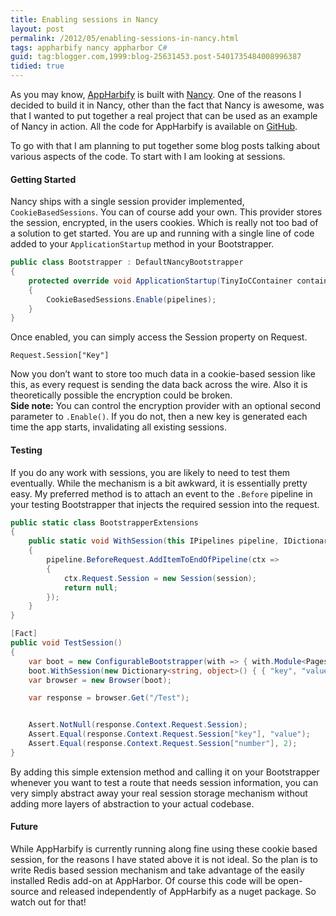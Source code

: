 ```yaml
---
title: Enabling sessions in Nancy
layout: post
permalink: /2012/05/enabling-sessions-in-nancy.html
tags: appharbify nancy appharbor C#
guid: tag:blogger.com,1999:blog-25631453.post-5401735484008996387
tidied: true
---
```



As you may know, [AppHarbify](http://appharbify.com) is built with [Nancy](http://nancyfx.org/). One of the reasons I decided to build it in Nancy, other than the fact that Nancy is awesome, was that I wanted to put together a real project that can be used as an example of Nancy in action. All the code for AppHarbify is available on [GitHub](https://github.com/csainty/Apphbify).

To go with that I am planning to put together some blog posts talking about various aspects of the code.
To start with I am looking at sessions.

<!-- more -->

#### Getting Started

Nancy ships with a single session provider implemented, `CookieBasedSessions`. You can of course add your own.
This provider stores the session, encrypted, in the users cookies. Which is really not too bad of a solution to get started. You are up and running with a single line of code added to your `ApplicationStartup` method in your Bootstrapper.


```csharp
public class Bootstrapper : DefaultNancyBootstrapper
{
    protected override void ApplicationStartup(TinyIoCContainer container, IPipelines pipelines)
    {
        CookieBasedSessions.Enable(pipelines);
    }
}
```


Once enabled, you can simply access the Session property on Request.

`Request.Session["Key"]`

Now you don’t want to store too much data in a cookie-based session like this, as every request is sending the data back across the wire. Also it is theoretically possible the encryption could be broken.  
__Side note:__ You can control the encryption provider with an optional second parameter to `.Enable()`. If you do not, then a new key is generated each time the app starts, invalidating all existing sessions.

#### Testing

If you do any work with sessions, you are likely to need to test them eventually. While the mechanism is a bit awkward, it is essentially pretty easy. My preferred method is to attach an event to the `.Before` pipeline in your testing Bootstrapper that injects the required session into the request.


```csharp
public static class BootstrapperExtensions
{
    public static void WithSession(this IPipelines pipeline, IDictionary<string, object> session)
    {
        pipeline.BeforeRequest.AddItemToEndOfPipeline(ctx =>
        {
            ctx.Request.Session = new Session(session);
            return null;
        });
    }
}

[Fact]
public void TestSession()
{
	var boot = new ConfigurableBootstrapper(with => { with.Module<PagesModule>(); });
	boot.WithSession(new Dictionary<string, object>() { { "key", "value" }, { "number", 2 } });
	var browser = new Browser(boot);

	var response = browser.Get("/Test");


	Assert.NotNull(response.Context.Request.Session);
	Assert.Equal(response.Context.Request.Session["key"], "value");
	Assert.Equal(response.Context.Request.Session["number"], 2);
}
```

By adding this simple extension method and calling it on your Bootstrapper whenever you want to test a route that needs session information, you can very simply abstract away your real session storage mechanism without adding more layers of abstraction to your actual codebase.

#### Future

While AppHarbify is currently running along fine using these cookie based session, for the reasons I have stated above it is not ideal. So the plan is to write Redis based session mechanism and take advantage of the easily installed Redis add-on at AppHarbor. Of course this code will be open-source and released independently of AppHarbify as a nuget package. So watch out for that!


